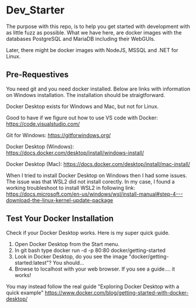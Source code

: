 # Dev_Starter

The purpose with this repo, is to help you get started with development with as little fuzz as possible. What we have here, are docker images with the databases PostgreSQL and MariaDB including their WebGUIs.

Later, there might be docker images with NodeJS, MSSQL and .NET for Linux.

## Pre-Requestives

You need git and you need docker installed. Below are links with information on Windows installation. The installation should be straigtforward.

Docker Desktop exists for Windows and Mac, but not for Linux. 

Good to have if we figure out how to use VS code with Docker: https://code.visualstudio.com/

Git for Windows: https://gitforwindows.org/

Docker Desktop (Windows): https://docs.docker.com/desktop/install/windows-install/

Docker Desktop (Mac): https://docs.docker.com/desktop/install/mac-install/

When I tried to install Docker Desktop on Windows then I had some issues. The issue was that WSL2 did not install corectly. In my case, I found a working troubleshoot to install WSL2 in following link: https://docs.microsoft.com/en-us/windows/wsl/install-manual#step-4---download-the-linux-kernel-update-package

## Test Your Docker Installation

Check if your Docker Desktop works. Here is my super quick guide.

1. Open Docker Desktop from the Start menu.
2. In git bash type
		docker run -d -p 80:80 docker/getting-started
3. Look in Docker Desktop, do you see the image "docker/getting-started:latest"? You should...
4. Browse to localhost with your web browser. If you see a guide.... it works!

You may instead follow the real guide "Exploring Docker Desktop with a quick example"
https://www.docker.com/blog/getting-started-with-docker-desktop/
